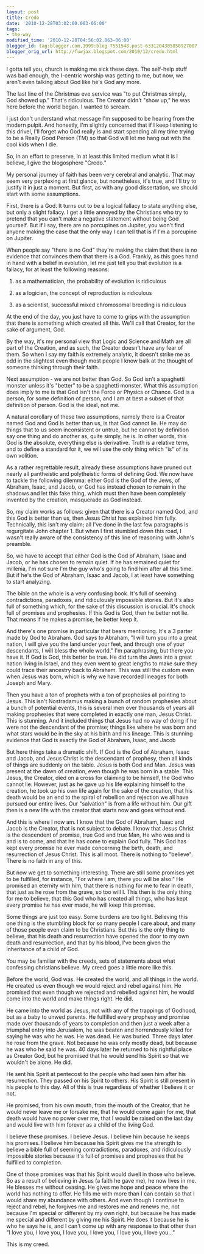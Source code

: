 ```yaml
---
layout: post
title: Credo
date: '2010-12-28T03:02:00.003-06:00'
tags:
- the-way
modified_time: '2010-12-28T04:56:02.863-06:00'
blogger_id: tag:blogger.com,1999:blog-7551548.post-6331204305850927007
blogger_orig_url: http://fuwjax.blogspot.com/2010/12/credo.html
---
```


I gotta tell you, church is making me sick these days. The self-help stuff was bad enough, the I-centric worship was getting to me, but now, we aren't even talking about God like he's God any more.

The last line of the Christmas eve service was "to put Christmas simply, God showed up." That's ridiculous. The Creator didn't "show up," he was here before the world began. I wanted to scream.

I just don't understand what message I'm supposed to be hearing from the modern pulpit. And honestly, I'm slightly concerned that if I keep listening to this drivel, I'll forget who God really is and start spending all my time trying to be a Really Good Person (TM) so that God will let me hang out with the cool kids when I die.

So, in an effort to preserve, in at least this limited medium what it is I believe, I give the blogosphere "Credo."

My personal journey of faith has been very cerebral and analytic. That may seem very perplexing at first glance, but nonetheless, it's true, and I'll try to justify it in just a moment. But first, as with any good dissertation, we should start with some assumptions.

First, there is a God. It turns out to be a logical fallacy to state anything else, but only a slight fallacy. I get a little annoyed by the Christians who try to pretend that you can't make a negative statement without being God yourself. But if I say, there are no porcupines on Jupiter, you won't find anyone making the case that the only way I can tell that is if I'm a porcupine on Jupiter.

When people say "there is no God" they're making the claim that there is no evidence that convinces them that there is a God. Frankly, as this goes hand in hand with a belief in evolution, let me just tell you that evolution is a fallacy, for at least the following reasons:

1) as a mathematician, the probability of evolution is ridiculous

2) as a logician, the concept of reproduction is ridiculous

3) as a scientist, successful mixed chromosomal breeding is ridiculous

At the end of the day, you just have to come to grips with the assumption that there is something which created all this. We'll call that Creator, for the sake of argument, God.

By the way, it's my personal view that Logic and Science and Math are all part of the Creation, and as such, the Creator doesn't have any fear of them. So when I say my faith is extremely analytic, it doesn't strike me as odd in the slightest even though most people I know balk at the thought of someone thinking through their faith.

Next assumption - we are not better than God. So God isn't a spaghetti monster unless it's "better" to be a spaghetti monster. What this assumption does imply to me is that God isn't the Force or Physics or Chance. God is a person, for some definition of person, and I am at best a subset of that definition of person. God is the ideal, not me.

A natural corollary of these two assumptions, namely there is a Creator named God and God is better than us, is that God cannot lie. He may do things that to us seem inconsistent or untrue, but he cannot by definition say one thing and do another as, quite simply, he is. In other words, this God is the absolute, everything else is derivative. Truth is a relative term, and to define a standard for it, we will use the only thing which "is" of its own volition.

As a rather regrettable result, already these assumptions have pruned out nearly all pantheistic and polytheistic forms of defining God. We now have to tackle the following dilemma: either God is the God of the Jews, of Abraham, Isaac, and Jacob, or God has instead chosen to remain in the shadows and let this fake thing, which must then have been completely invented by the creation, masquerade as God instead.

So, my claim works as follows: given that there is a Creator named God, and this God is better than us, then Jesus Christ has explained him fully. Technically, this isn't my claim; all I've done in the last few paragraphs is regurgitate John chapter 1. But when I first stumbled down this road, I wasn't really aware of the consistency of this line of reasoning with John's preamble.

So, we have to accept that either God is the God of Abraham, Isaac and Jacob, or he has chosen to remain quiet. If he has remained quiet for millenia, I'm not sure I'm the guy who's going to find him after all this time. But if he's the God of Abraham, Isaac and Jacob, I at least have something to start analyzing.

The bible on the whole is a very confusing book. It's full of seeming contradictions, paradoxes, and ridiculously impossible stories. But it's also full of something which, for the sake of this discussion is crucial. It's chock full of promises and prophesies. If this God is God, then he better not lie. That means if he makes a promise, he better keep it.

And there's one promise in particular that bears mentioning. It's a 3 parter made by God to Abraham. God says to Abraham, "I will turn you into a great nation, I will give you the land under your feet, and through one of your descendants, I will bless the whole world." I'm paraphrasing, but there you have it. If God is God, this better be true. He did turn the Jews into a great nation living in Israel, and they even went to great lengths to make sure they could trace their ancestry back to Abraham. This was still the custom even when Jesus was born, which is why we have recorded lineages for both Joseph and Mary. 

Then you have a ton of prophets with a ton of prophesies all pointing to Jesus. This isn't Nostradamus making a bunch of random prophesies about a bunch of potential events, this is several men over thousands of years all making prophesies that were completed in exactly one man, Jesus Christ. This is stunning. And it included things that Jesus had no way of doing if he were not the descendant of the promise; things like where he was born and what stars would be in the sky at his birth and his lineage. This is stunning evidence that God is exactly the God of Abraham, Isaac, and Jacob

But here things take a dramatic shift. If God is the God of Abraham, Isaac and Jacob, and Jesus Christ is the descendant of prophesy, then all kinds of things are suddenly on the table. Jesus is both God and Man. Jesus was present at the dawn of creation, even though he was born in a stable. This Jesus, the Creator, died on a cross for claiming to be himself, the God who cannot lie. However, just as he gave up his life explaining himself to the creation, he took up his own life again for the sake of the creation, that his death would be an end to the spiral of rebellion and rejection we all have pursued our entire lives. Our "salvation" is from a life without him. Our gift then is a new life with the creator that starts now and goes without end. 

And this is where I now am. I know that the God of Abraham, Isaac and Jacob is the Creator, that is not subject to debate. I know that Jesus Christ is the descendent of promise, true God and true Man,  He who was and is and is to come, and that he has come to explain God fully. This God has kept every promise he ever made concerning the birth, death, and resurrection of Jesus Christ. This is all moot. There is nothing to "believe". There is no faith in any of this.

But now we get to something interesting. There are still some promises yet to be fulfilled, for instance, "For where I am, there you will be also." He promised an eternity with him, that there is nothing for me to fear in death, that just as he rose from the grave, so too will I. This then is the only thing for me to believe, that this God who has created all things, who has kept every promise he has ever made, he will keep this promise.

Some things are just too easy. Some burdens are too light. Believing this one thing is the stumbling block for so many people I care about, and many of those people even claim to be Christians. But this is the only thing to believe, that his death and resurrection have opened the door to my own death and resurrection, and that by his blood, I've been given the inheritance of a child of God.

You may be familiar with the creeds, sets of statements about what confessing christians believe. My creed goes a little more like this.

Before the world, God was. He created the world, and all things in the world. He created us even though we would reject and rebel against him. He promised that even though we rejected and rebelled against him, he would come into the world and make things right. He did.

He came into the world as Jesus, not with any of the trappings of Godhood, but as a baby to unwed parents. He fulfilled every prophesy and promise made over thousands of years to completion and then just a week after a triumphal entry into Jerusalem, he was beaten and horrendously killed for saying he was who he was. He was dead. He was buried. Three days later he rose from the grave. Not because he was only mostly dead, but because he was who he said he was. 40 days later he returned to his rightful place as Creator God, but he promised that he would send his Spirit so that we wouldn't be alone. He did.

He sent his Spirit at pentecost to the people who had seen him after his resurrection. They passed on his Spirit to others. His Spirit is still present in his people to this day. All of this is true regardless of whether I believe it or not.

He promised, from his own mouth, from the mouth of the Creator, that he would never leave me or forsake me, that he would come again for me, that death would have no power over me, that I would be raised on the last day and would live with him forever as a child of the living God.

I believe these promises. I believe Jesus. I believe him because he keeps his promises. I believe him because his Spirit gives me the strength to believe a bible full of seeming contradictions, paradoxes, and ridiculously impossible stories because it's full of promises and prophesies that he fulfilled to completion.

One of those promises was that his Spirit would dwell in those who believe. So as a result of believing in Jesus (a faith he gave me), he now lives in me. He blesses me without ceasing. He gives me hope and peace where the world has nothing to offer. He fills me with more than I can contain so that I would share my abundance with others. And even though I continue to reject and rebel, he forgives me and restores me and renews me, not because I'm special or different by my own right, but because he has made me special and different by giving me his Spirit. He does it because he is who he says he is, and I can't come up with any response to that other than "I love you, I love you, I love you, I love you, I love you, I love you..."

This is my creed.
